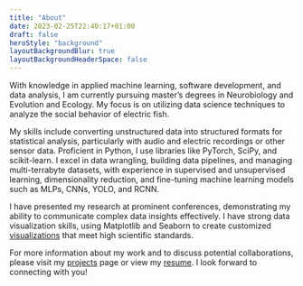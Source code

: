 ```yaml
---
title: "About"
date: 2023-02-25T22:40:17+01:00
draft: false
heroStyle: "background"
layoutBackgroundBlur: true
layoutBackgroundHeaderSpace: false
---
```


With knowledge in applied machine learning, software development, and data
analysis, I am currently pursuing master’s degrees in Neurobiology and
Evolution and Ecology. My focus is on utilizing data science
techniques to analyze the social behavior of electric fish.

My skills include converting unstructured data into structured formats for
statistical analysis, particularly with audio and electric recordings or other
sensor data. Proficient in Python, I use libraries like PyTorch, SciPy, and
scikit-learn. I excel in data wrangling, building data pipelines, and managing
multi-terrabyte datasets, with experience in supervised and unsupervised
learning, dimensionality reduction, and fine-tuning machine learning models
such as MLPs, CNNs, YOLO, and RCNN.

I have presented my research at prominent conferences, demonstrating my ability
to communicate complex data insights effectively. I have strong data
visualization skills, using Matplotlib and Seaborn to create customized
[visualizations](/projects/dataviz/) that meet high scientific standards.

For more information about my work and to discuss potential collaborations,
please visit my [projects](/projects/) page or view my [resume](https://drive.proton.me/urls/HWGG6TBFXW#AxUE8Hd8JSaJ). I look forward to connecting
with you!
